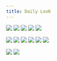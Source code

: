 ```yaml
---
title: Daily LooK
---
```

![](http://dry-image.test.upcdn.net/look1.jpg)
![](http://dry-image.test.upcdn.net/look2.jpg)
![](http://dry-image.test.upcdn.net/look3.jpg)
![](http://dry-image.test.upcdn.net/look4.jpg)
![](http://dry-image.test.upcdn.net/look5.jpg)
<!-- ![](http://dry-image.test.upcdn.net/look6.jpg) -->
![](http://dry-image.test.upcdn.net/look7.jpg)
![](http://dry-image.test.upcdn.net/look8.jpg)
![](http://dry-image.test.upcdn.net/look9.jpg)
![](http://dry-image.test.upcdn.net/look10.jpg)
![](http://dry-image.test.upcdn.net/look11.jpg)
![](http://dry-image.test.upcdn.net/look12.jpg)
<!-- ![](http://dry-image.test.upcdn.net/look13.jpg) -->
![](http://dry-image.test.upcdn.net/look14.jpg)
![](http://dry-image.test.upcdn.net/look15.jpg)